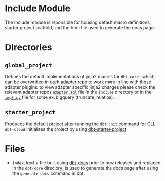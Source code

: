 # Include Module

The Include module is reponsible for housing default macro definitions, starter project scaffold, and the html file used to generate the docs page.

# Directories

## `global_project`
Defines the default implementations of jinja2 macros for `dbt-core ` which can be overwritten in each adapter repo to work more in line with those adapter plugins. to view adapter specific jinja2 changes please check the relevant adapter repos [`adapter.sql` ](https://github.com/dbt-labs/dbt-bigquery/blob/main/dbt/include/bigquery/macros/adapters.sql) file in the `include` directory or in the [`impl.py`](https://github.com/dbt-labs/dbt-bigquery/blob/main/dbt/adapters/bigquery/impl.py) file for some ex. bigquery (truncate_relation).

## `starter_project`
Produces the default  project after running the `dbt init` command for CLI. `dbt-cloud` initializes the project by using [dbt-starter-project](https://github.com/dbt-labs/dbt-starter-project).


# Files
 - `index.html` a file built using [dbt-docs](https://github.com/dbt-labs/dbt-docs) prior to new releases and replaced in the `dbt-core` directory; is used to generate the docs page after using the `generate docs` command in dbt.
